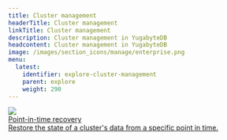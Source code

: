 ```yaml
---
title: Cluster management
headerTitle: Cluster management
linkTitle: Cluster management
description: Cluster management in YugabyteDB
headcontent: Cluster management in YugabyteDB
image: /images/section_icons/manage/enterprise.png
menu:
  latest:
    identifier: explore-cluster-management
    parent: explore
    weight: 290
---
```



<div class="row">

  <div class="col-12 col-md-6 col-lg-12 col-xl-6">
    <a class="section-link icon-offset" href="point-in-time-recovery-ycql/">
      <div class="head">
        <img class="icon" src="/images/section_icons/manage/backup.png" aria-hidden="true"/>
        <div class="title">Point-in-time recovery</div>
      </div>
      <div class="body">
          Restore the state of a cluster's data from a specific point in time.
      </div>
    </a>
  </div>

</div>
